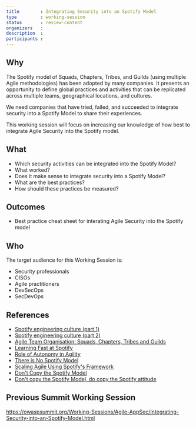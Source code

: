 ```yaml
---
title        : Integrating Security into an Spotify Model
type         : working-session
status       : review-content
organizers   : 
description  :
participants :
---
```


## Why

The Spotify model of Squads, Chapters, Tribes, and Guilds (using multiple Agile methodologies) has been adopted by many companies. It presents an opportunity to define global practices and activities that can be replicated across multiple teams, geographical locations, and cultures.

We need companies that have tried, failed, and succeeded to integrate security into a Spotify Model to share their experiences.

This working session will focus on increasing our knowledge of how best to integrate Agile Security into the Spotify model.

## What

 - Which security activities can be integrated into the Spotify Model?
 - What worked?
 - Does it make sense to integrate security into a Spotify Model?
 - What are the best practices?
 - How should these practices be measured?

## Outcomes

- Best practice cheat sheet for interating Agile Security into the Spotify model

## Who

The target audience for this Working Session is:

- Security professionals
- CISOs
- Agile practitioners
- DevSecOps
- SecDevOps

## References

 - [Spotify engineering culture (part 1)](https://labs.spotify.com/2014/03/27/spotify-engineering-culture-part-1/)
 - [Spotify engineering culture (part 2)](https://labs.spotify.com/2014/09/20/spotify-engineering-culture-part-2/)
 - [Agile Team Organisation: Squads, Chapters, Tribes and Guilds](http://www.full-stackagile.com/2016/02/14/team-organisation-squads-chapters-tribes-and-guilds/)
 - [Learning Fast at Spotify](https://www.infoq.com/interviews/learning-fast-spotify-marcus)
 - [Role of Autonomy in Agility](https://www.infoq.com/news/2015/10/autonomy-agility)
 - [There is No Spotify Model](https://www.infoq.com/presentations/spotify-culture-stc)
 - [Scaling Agile Using Spotify's Framework](https://www.scrumalliance.org/community/articles/2015/december/scaling-agile-using-spotify-s-framework)
 - [Don't Copy the Spotify Model](https://www.infoq.com/news/2016/10/no-spotify-model)
 - [Don't copy the Spotify Model, do copy the Spotify attitude](https://www.happymelly.com/dont-copy-spotify-model)



## Previous Summit Working Session

https://owaspsummit.org/Working-Sessions/Agile-AppSec/Integrating-Security-into-an-Spotify-Model.html

